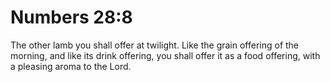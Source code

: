 # Numbers 28:8

The other lamb you shall offer at twilight. Like the grain offering of the morning, and like its drink offering, you shall offer it as a food offering, with a pleasing aroma to the Lord.

